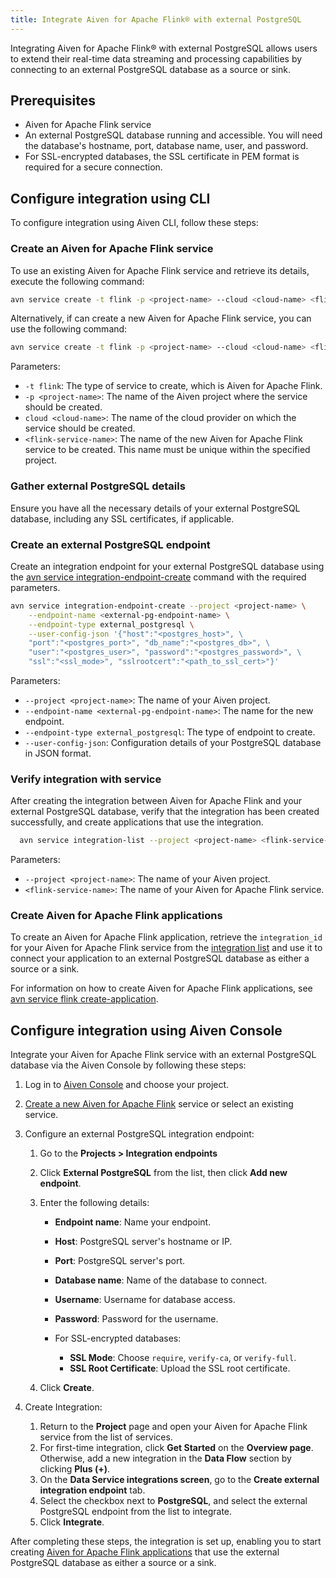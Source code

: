 ```yaml
---
title: Integrate Aiven for Apache Flink® with external PostgreSQL
---
```


Integrating Aiven for Apache Flink® with external PostgreSQL allows users to extend their real-time data streaming and processing capabilities by connecting to an external PostgreSQL database as a source or sink.

## Prerequisites

- Aiven for Apache Flink service
- An external PostgreSQL database running and accessible. You will need the database's
  hostname, port, database name, user, and password.
- For SSL-encrypted databases, the SSL certificate in PEM format is required for a secure connection.

## Configure integration using CLI​

To configure integration using Aiven CLI, follow these steps:

### Create an Aiven for Apache Flink service

To use an existing Aiven for Apache Flink service and retrieve its details,
execute the following command:

```bash
avn service create -t flink -p <project-name> --cloud <cloud-name> <flink-service-name>
```

Alternatively, if can create a new Aiven for Apache Flink service,
you can use the following command:

```bash
avn service create -t flink -p <project-name> --cloud <cloud-name> <flink-service-name>
```

Parameters:

- `-t flink`: The type of service to create, which is Aiven for Apache
  Flink.
- `-p <project-name>`: The name of the Aiven project where the service
  should be created.
- `cloud <cloud-name>`: The name of the cloud provider on which the
  service should be created.
- `<flink-service-name>`: The name of the new Aiven for Apache Flink
  service to be created. This name must be unique within the specified
  project.

### Gather external PostgreSQL details

Ensure you have all the necessary details of your external PostgreSQL database,
including any SSL certificates, if applicable.

### Create an external PostgreSQL endpoint

Create an integration endpoint for your external PostgreSQL database using the
[avn service integration-endpoint-create](/docs/tools/cli/service/integration#avn_service_integration_endpoint_create)
command with the required parameters.

```bash
avn service integration-endpoint-create --project <project-name> \
    --endpoint-name <external-pg-endpoint-name> \
    --endpoint-type external_postgresql \
    --user-config-json '{"host":"<postgres_host>", \
    "port":"<postgres_port>", "db_name":"<postgres_db>", \
    "user":"<postgres_user>", "password":"<postgres_password>", \
    "ssl":"<ssl_mode>", "sslrootcert":"<path_to_ssl_cert>"}'
```

Parameters:

- `--project <project-name>`: The name of your Aiven project.
- `--endpoint-name <external-pg-endpoint-name>`: The name for the new endpoint.
- `--endpoint-type external_postgresql`: The type of endpoint to create.
- `--user-config-json`: Configuration details of your PostgreSQL database in JSON format.

### Verify integration with service

After creating the integration between Aiven for Apache Flink and your external
PostgreSQL database, verify that the
integration has been created successfully, and create applications that
use the integration.

```bash
  avn service integration-list --project <project-name> <flink-service-name>
```

Parameters:
- `--project <project-name>`: The name of your Aiven project.
- `<flink-service-name>`: The name of your Aiven for Apache Flink service.


### Create Aiven for Apache Flink applications

To create an Aiven for Apache Flink application, retrieve the `integration_id` for
your Aiven for Apache Flink service from the
[integration list](docs/tools/cli/service/integration#avn_service_integration_list)
and use it to connect your application to an external PostgreSQL database as
either a source or a sink.

For information on how to create Aiven for Apache Flink applications, see
[avn service flink create-application](/docs/tools/cli/service/flink#avn%20service%20flink%20create-application).

## Configure integration using Aiven Console

Integrate your Aiven for Apache Flink service with an external PostgreSQL database
via the Aiven Console by following these steps:

1. Log in to [Aiven Console](https://console.aiven.io/) and choose your project.
1. [Create a new Aiven for Apache Flink](/docs/platform/howto/create_new_service)
   service or select an existing service.
1. Configure an external PostgreSQL integration endpoint:

   1. Go to the **Projects > Integration endpoints**
   1. Click **External PostgreSQL** from the list, then click **Add new endpoint**.
   1. Enter the following details:

      - **Endpoint name**: Name your endpoint.
      - **Host**: PostgreSQL server's hostname or IP.
      - **Port**: PostgreSQL server's port.
      - **Database name**: Name of the database to connect.
      - **Username**: Username for database access.
      - **Password**: Password for the username.
      - For SSL-encrypted databases:

        - **SSL Mode**: Choose `require`, `verify-ca`, or `verify-full`.
        - **SSL Root Certificate**: Upload the SSL root certificate.
   1. Click **Create**.
1. Create Integration:
   1. Return to the **Project** page and open your Aiven for Apache Flink service
      from the list of services.
   1. For first-time integration, click **Get Started** on the **Overview page**.
      Otherwise, add a new integration in the **Data Flow** section by clicking **Plus (+)**.
   1. On the **Data Service integrations screen**, go to the
      **Create external integration endpoint** tab.
   1. Select the checkbox next to **PostgreSQL**, and select the external PostgreSQL
      endpoint from the list to integrate.
   1. Click **Integrate**.

After completing these steps, the integration is set up,
enabling you to start creating [Aiven for Apache Flink applications](/docs/products/flink/howto/create-flink-applications)
that use the external PostgreSQL database as either a source or a sink.

